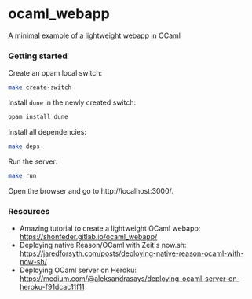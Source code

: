 # ocaml_webapp
A minimal example of a lightweight webapp in OCaml

### Getting started

Create an opam local switch:

```bash
make create-switch
```

Install `dune` in the newly created switch:

```bash
opam install dune
```

Install all dependencies:

```bash
make deps
```

Run the server:
```bash
make run
```

Open the browser and go to http://localhost:3000/.

### Resources

- Amazing tutorial to create a lightweight OCaml webapp: https://shonfeder.gitlab.io/ocaml_webapp/
- Deploying native Reason/OCaml with Zeit's now.sh: https://jaredforsyth.com/posts/deploying-native-reason-ocaml-with-now-sh/
- Deploying OCaml server on Heroku: https://medium.com/@aleksandrasays/deploying-ocaml-server-on-heroku-f91dcac11f11
